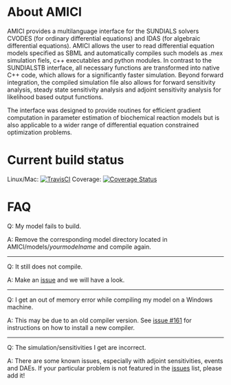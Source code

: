 About AMICI
==========

AMICI provides a multilanguage interface for the SUNDIALS solvers CVODES (for ordinary differential equations) and IDAS (for algebraic differential equations). AMICI allows the user to read differential equation models specified as SBML and automatically compiles such models as .mex simulation fiels, c++ executables and python modules. In contrast to the SUNDIALSTB interface, all necessary functions are transformed into native C++ code, which allows for a significantly faster simulation. Beyond forward integration, the compiled simulation file also allows for forward sensitivity analysis, steady state sensitivity analysis and adjoint sensitivity analysis for likelihood based output functions.

The interface was designed to provide routines for efficient gradient computation in parameter estimation of biochemical reaction models but is also applicable to a wider range of differential equation constrained optimization problems.

Current build status
====================

Linux/Mac: [![TravisCI](https://travis-ci.org/ICB-DCM/AMICI.svg?branch=master)](https://travis-ci.org/ICB-DCM/AMICI)
Coverage: [![Coverage Status](https://coveralls.io/repos/github/ICB-DCM/AMICI/badge.svg?branch=master)](https://coveralls.io/github/ICB-DCM/AMICI?branch=master)

FAQ
===

Q: My model fails to build.

A: Remove the corresponding model directory located in AMICI/models/*yourmodelname* and compile again.

---

Q: It still does not compile.

A: Make an [issue](https://github.com/ICB-DCM/AMICI/issues) and we will have a look.

---

Q: I get an out of memory error while compiling my model on a Windows machine.

A: This may be due to an old compiler version. See [issue #161](https://github.com/ICB-DCM/AMICI/issues/161) for instructions on how to install a new compiler.

---

Q: The simulation/sensitivities I get are incorrect.

A: There are some known issues, especially with adjoint sensitivities, events and DAEs. If your particular problem is not featured in the [issues](https://github.com/ICB-DCM/AMICI/issues) list, please add it!

 
